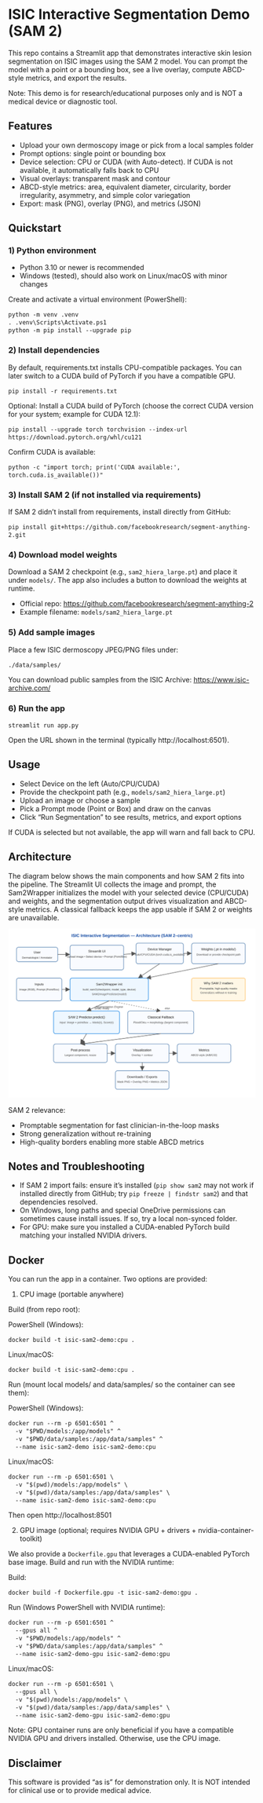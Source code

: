 # ISIC Interactive Segmentation Demo (SAM 2)

This repo contains a Streamlit app that demonstrates interactive skin lesion segmentation on ISIC images using the SAM 2 model. You can prompt the model with a point or a bounding box, see a live overlay, compute ABCD-style metrics, and export the results.

Note: This demo is for research/educational purposes only and is NOT a medical device or diagnostic tool.

## Features
- Upload your own dermoscopy image or pick from a local samples folder
- Prompt options: single point or bounding box
- Device selection: CPU or CUDA (with Auto-detect). If CUDA is not available, it automatically falls back to CPU
- Visual overlays: transparent mask and contour
- ABCD-style metrics: area, equivalent diameter, circularity, border irregularity, asymmetry, and simple color variegation
- Export: mask (PNG), overlay (PNG), and metrics (JSON)

## Quickstart

### 1) Python environment
- Python 3.10 or newer is recommended
- Windows (tested), should also work on Linux/macOS with minor changes

Create and activate a virtual environment (PowerShell):

```
python -m venv .venv
. .venv\Scripts\Activate.ps1
python -m pip install --upgrade pip
```

### 2) Install dependencies
By default, requirements.txt installs CPU-compatible packages. You can later switch to a CUDA build of PyTorch if you have a compatible GPU.

```
pip install -r requirements.txt
```

Optional: Install a CUDA build of PyTorch (choose the correct CUDA version for your system; example for CUDA 12.1):

```
pip install --upgrade torch torchvision --index-url https://download.pytorch.org/whl/cu121
```

Confirm CUDA is available:

```
python -c "import torch; print('CUDA available:', torch.cuda.is_available())"
```

### 3) Install SAM 2 (if not installed via requirements)
If SAM 2 didn’t install from requirements, install directly from GitHub:

```
pip install git+https://github.com/facebookresearch/segment-anything-2.git
```

### 4) Download model weights
Download a SAM 2 checkpoint (e.g., `sam2_hiera_large.pt`) and place it under `models/`. The app also includes a button to download the weights at runtime.

- Official repo: https://github.com/facebookresearch/segment-anything-2
- Example filename: `models/sam2_hiera_large.pt`

### 5) Add sample images
Place a few ISIC dermoscopy JPEG/PNG files under:

```
./data/samples/
```

You can download public samples from the ISIC Archive: https://www.isic-archive.com/

### 6) Run the app

```
streamlit run app.py
```

Open the URL shown in the terminal (typically http://localhost:6501).

## Usage
- Select Device on the left (Auto/CPU/CUDA)
- Provide the checkpoint path (e.g., `models/sam2_hiera_large.pt`)
- Upload an image or choose a sample
- Pick a Prompt mode (Point or Box) and draw on the canvas
- Click “Run Segmentation” to see results, metrics, and export options

If CUDA is selected but not available, the app will warn and fall back to CPU.

## Architecture

The diagram below shows the main components and how SAM 2 fits into the pipeline. The Streamlit UI collects the image and prompt, the Sam2Wrapper initializes the model with your selected device (CPU/CUDA) and weights, and the segmentation output drives visualization and ABCD-style metrics. A classical fallback keeps the app usable if SAM 2 or weights are unavailable.

![Architecture](docs/architecture.svg)

SAM 2 relevance:
- Promptable segmentation for fast clinician-in-the-loop masks
- Strong generalization without re-training
- High-quality borders enabling more stable ABCD metrics

## Notes and Troubleshooting
- If SAM 2 import fails: ensure it’s installed (`pip show sam2` may not work if installed directly from GitHub; try `pip freeze | findstr sam2`) and that dependencies resolved.
- On Windows, long paths and special OneDrive permissions can sometimes cause install issues. If so, try a local non-synced folder.
- For GPU: make sure you installed a CUDA-enabled PyTorch build matching your installed NVIDIA drivers.

## Docker

You can run the app in a container. Two options are provided:

1) CPU image (portable anywhere)

Build (from repo root):

PowerShell (Windows):
```
docker build -t isic-sam2-demo:cpu .
```

Linux/macOS:
```
docker build -t isic-sam2-demo:cpu .
```

Run (mount local models/ and data/samples/ so the container can see them):

PowerShell (Windows):
```
docker run --rm -p 6501:6501 ^
  -v "$PWD/models:/app/models" ^
  -v "$PWD/data/samples:/app/data/samples" ^
  --name isic-sam2-demo isic-sam2-demo:cpu
```

Linux/macOS:
```
docker run --rm -p 6501:6501 \
  -v "$(pwd)/models:/app/models" \
  -v "$(pwd)/data/samples:/app/data/samples" \
  --name isic-sam2-demo isic-sam2-demo:cpu
```

Then open http://localhost:8501

2) GPU image (optional; requires NVIDIA GPU + drivers + nvidia-container-toolkit)

We also provide a `Dockerfile.gpu` that leverages a CUDA-enabled PyTorch base image. Build and run with the NVIDIA runtime:

Build:
```
docker build -f Dockerfile.gpu -t isic-sam2-demo:gpu .
```

Run (Windows PowerShell with NVIDIA runtime):
```
docker run --rm -p 6501:6501 ^
  --gpus all ^
  -v "$PWD/models:/app/models" ^
  -v "$PWD/data/samples:/app/data/samples" ^
  --name isic-sam2-demo-gpu isic-sam2-demo:gpu
```

Linux/macOS:
```
docker run --rm -p 6501:6501 \
  --gpus all \
  -v "$(pwd)/models:/app/models" \
  -v "$(pwd)/data/samples:/app/data/samples" \
  --name isic-sam2-demo-gpu isic-sam2-demo:gpu
```

Note: GPU container runs are only beneficial if you have a compatible NVIDIA GPU and drivers installed. Otherwise, use the CPU image.

## Disclaimer
This software is provided “as is” for demonstration only. It is NOT intended for clinical use or to provide medical advice.
